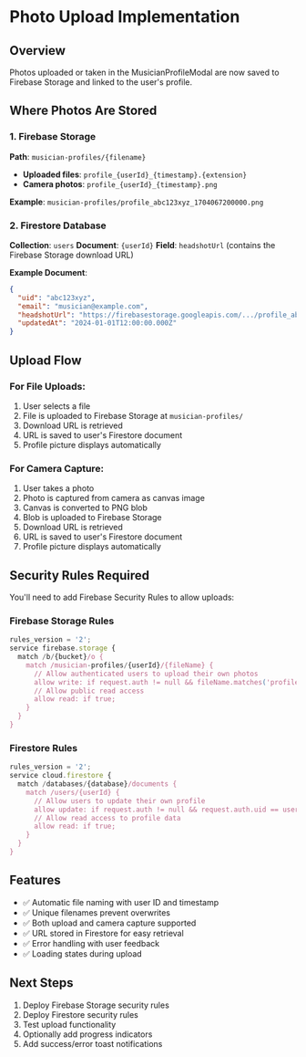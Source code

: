 # Photo Upload Implementation

## Overview
Photos uploaded or taken in the MusicianProfileModal are now saved to Firebase Storage and linked to the user's profile.

## Where Photos Are Stored

### 1. Firebase Storage
**Path**: `musician-profiles/{filename}`
- **Uploaded files**: `profile_{userId}_{timestamp}.{extension}`
- **Camera photos**: `profile_{userId}_{timestamp}.png`

**Example**: `musician-profiles/profile_abc123xyz_1704067200000.png`

### 2. Firestore Database
**Collection**: `users`
**Document**: `{userId}`
**Field**: `headshotUrl` (contains the Firebase Storage download URL)

**Example Document**:
```json
{
  "uid": "abc123xyz",
  "email": "musician@example.com",
  "headshotUrl": "https://firebasestorage.googleapis.com/.../profile_abc123xyz_1704067200000.png",
  "updatedAt": "2024-01-01T12:00:00.000Z"
}
```

## Upload Flow

### For File Uploads:
1. User selects a file
2. File is uploaded to Firebase Storage at `musician-profiles/`
3. Download URL is retrieved
4. URL is saved to user's Firestore document
5. Profile picture displays automatically

### For Camera Capture:
1. User takes a photo
2. Photo is captured from camera as canvas image
3. Canvas is converted to PNG blob
4. Blob is uploaded to Firebase Storage
5. Download URL is retrieved
6. URL is saved to user's Firestore document
7. Profile picture displays automatically

## Security Rules Required

You'll need to add Firebase Security Rules to allow uploads:

### Firebase Storage Rules
```javascript
rules_version = '2';
service firebase.storage {
  match /b/{bucket}/o {
    match /musician-profiles/{userId}/{fileName} {
      // Allow authenticated users to upload their own photos
      allow write: if request.auth != null && fileName.matches('profile_' + request.auth.uid + '_.*');
      // Allow public read access
      allow read: if true;
    }
  }
}
```

### Firestore Rules
```javascript
rules_version = '2';
service cloud.firestore {
  match /databases/{database}/documents {
    match /users/{userId} {
      // Allow users to update their own profile
      allow update: if request.auth != null && request.auth.uid == userId;
      // Allow read access to profile data
      allow read: if true;
    }
  }
}
```

## Features
- ✅ Automatic file naming with user ID and timestamp
- ✅ Unique filenames prevent overwrites
- ✅ Both upload and camera capture supported
- ✅ URL stored in Firestore for easy retrieval
- ✅ Error handling with user feedback
- ✅ Loading states during upload

## Next Steps
1. Deploy Firebase Storage security rules
2. Deploy Firestore security rules
3. Test upload functionality
4. Optionally add progress indicators
5. Add success/error toast notifications

